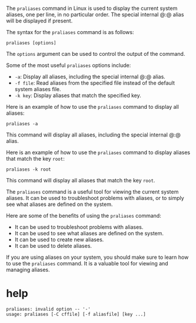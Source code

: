 # 

The `praliases` command in Linux is used to display the current system aliases, one per line, in no particular order. The special internal @:@ alias will be displayed if present.

The syntax for the `praliases` command is as follows:

```
praliases [options]
```

The `options` argument can be used to control the output of the command.

Some of the most useful `praliases` options include:

* `-a`: Display all aliases, including the special internal @:@ alias.
* `-f file`: Read aliases from the specified file instead of the default system aliases file.
* `-k key`: Display aliases that match the specified key.

Here is an example of how to use the `praliases` command to display all aliases:

```
praliases -a
```

This command will display all aliases, including the special internal @:@ alias.

Here is an example of how to use the `praliases` command to display aliases that match the key `root`:

```
praliases -k root
```

This command will display all aliases that match the key `root`.

The `praliases` command is a useful tool for viewing the current system aliases. It can be used to troubleshoot problems with aliases, or to simply see what aliases are defined on the system.

Here are some of the benefits of using the `praliases` command:

* It can be used to troubleshoot problems with aliases.
* It can be used to see what aliases are defined on the system.
* It can be used to create new aliases.
* It can be used to delete aliases.

If you are using aliases on your system, you should make sure to learn how to use the `praliases` command. It is a valuable tool for viewing and managing aliases.



# help 

```
praliases: invalid option -- '-'
usage: praliases [-C cffile] [-f aliasfile] [key ...]
```
